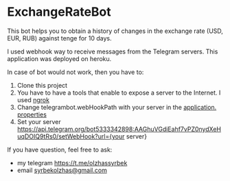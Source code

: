 # ExchangeRateBot
This bot helps you to obtain a history of changes in the exchange rate (USD, EUR, RUB) against tenge for 10 days. 

I used webhook way to receive messages from the Telegram servers. 
This application was deployed on heroku.

In case of bot would not work, then you have to:
1. Clone this project
2. You have to have a tools that enable to expose a server to the Internet. I used [ngrok](https://ngrok.com/download)
3. Change telegrambot.webHookPath with your server in the [application.
properties](https://github.com/CoffeeAfterWakingUp/ExchangeRateBot/blob/a65991c5ddb02d6a5243aefa771d1651d60ce3df/src/main/resources/application.properties)
4. Set your server https://api.telegram.org/bot5333342898:AAGhuVGdiEahf7vPZ0nydXeHuqDOIQ9tRs0/setWebHook?url={your server}

If you have question, feel free to ask: 
* my telegram https://t.me/olzhassyrbek
* email syrbekolzhas@gmail.com
